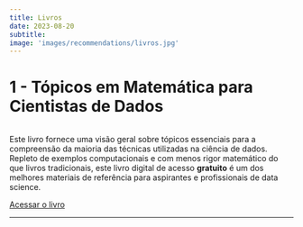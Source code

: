```yaml
---
title: Livros
date: 2023-08-20
subtitle:
image: 'images/recommendations/livros.jpg'
---
```


# 1 - Tópicos em Matemática para Cientistas de Dados

<div class="page-image">
  <img class="lazy" data-src="/images/recommendations/livros_tmcd.png">
</div>

Este livro fornece uma visão geral sobre tópicos essenciais para a compreensão da maioria das técnicas utilizadas na ciência de dados. Repleto de exemplos computacionais e com menos rigor matemático do que livros tradicionais, este livro digital de acesso **gratuito** é um dos melhores materiais de referência para aspirantes e profissionais de data science.

<a href="http://leg.ufpr.br/~wagner/TMCD/" class="nav__link cta-button button button--small" target="_blank">Acessar o livro</a>

<hr>